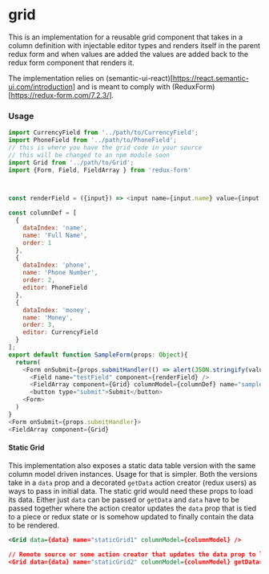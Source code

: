 # grid
This is an implementation for a reusable grid component that takes in a column definition with injectable editor types and renders itself in the parent redux form and when values are added the values are added back to the redux form component that renders it.

The implementation relies on (semantic-ui-react)[https://react.semantic-ui.com/introduction] and is meant to comply with (ReduxForm)[https://redux-form.com/7.2.3/].  

### Usage
```javascript
import CurrencyField from '../path/to/CurrencyField';
import PhoneField from '../path/to/PhoneField';
// this is where you have the grid code in your source
// this will be changed to an npm module soon
import Grid from '../path/to/Grid'; 
import {Form, Field, FieldArray } from 'redux-form'



const renderField = ({input}) => <input name={input.name} value={input.value} />

const columnDef = [
  {
    dataIndex: 'name',
    name: 'Full Name',
    order: 1
  },
  {
    dataIndex: 'phone',
    name: 'Phone Number',
    order: 2,
    editor: PhoneField
  },
  {
    dataIndex: 'money',
    name: 'Money',
    order: 3,
    editor: CurrencyField
  }
];
export default function SampleForm(props: Object){
  return(
    <Form onSubmit={props.submitHandler(() => alert(JSON.stringify(values)))}>
      <Field name="testField" component={renderField} />
      <FieldArray component={Grid} columnModel={columnDef} name="sampleGrid" editable title="Sample Grid" />
      <button type="submit">Submit</button>
    <Form>
  )
}
<Form onSubmit={props.submitHandler}>
<FieldArray component={Grid}
```

#### Static Grid

This implementation also exposes a static data table version with the same column model driven instances. Usage for that is simpler. Both the versions take in a `data` prop and a decorated `getData` action creator (redux users) as ways to pass in initial data. The static grid would need these props to load its data. Either just `data` can be passed or `getData` and `data` have to be passed together where the action creator updates the `data` prop that is tied to a piece or redux state or is somehow updated to finally contain the data to be rendered.

```xml
<Grid data={data} name="staticGrid1" columnModel={columnModel} />

// Remote source or some action creator that updates the data prop to load data into the static grid
<Grid data={data} name="staticGrid2" columnModel={columnModel} getData={getData} />

```
